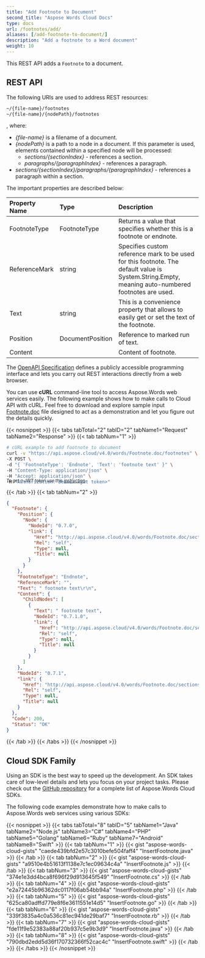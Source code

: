 ```yaml
---
title: "Add Footnote to Document"
second_title: "Aspose Words Cloud Docs"
type: docs
url: /footnotes/add/
aliases: [/add-footnote-to-document/]
description: "Add a footnote to a Word document"
weight: 10
---
```


This REST API adds a `Footnote` to a document.

## REST API

The following URIs are used to address REST resources:

```HTML
~/{file-name}/footnotes
~/{file-name}/{nodePath}/footnotes
```
, where:

- *{file-name}* is a filename of a document.
- *{nodePath}* is a path to a node in a document. If this parameter is used, elements contained within a specified node will be processed:
  - *sections/{sectionIndex}* - references a section.
  - *paragraphs/{paragraphIndex}* - references a paragraph.
- *sections/{sectionIndex}/paragraphs/{paragraphIndex}* - references a paragraph within a section.

The important properties are described below:

|Property Name|Type|Description|
| :- | :- | :- |
|FootnoteType|FootnoteType|Returns a value that specifies whether this is a footnote or endnote.|
|ReferenceMark|string|Specifies custom reference mark to be used for this footnote. The default value is System.String.Empty, meaning auto-numbered footnotes are used.|
|Text|string|This is a convenience property that allows to easily get or set the text of the footnote.|
|Position|DocumentPosition|Reference to marked run of text.|
|Content| |Content of footnote.|

The [OpenAPI Specification](https://apireference.aspose.cloud/words/#/Footnotes/InsertFootnote) defines a publicly accessible programming interface and lets you carry out REST interactions directly from a web browser.

You can use **cURL** command-line tool to access Aspose.Words web services easily. The following example shows how to make calls to Cloud API with cURL. Feel free to download and explore sample input [Footnote.doc](/words/footnotes/Footnote.doc) file designed to act as a demonstration and let you figure out the details quickly.

{{< nosnippet >}}
{{< tabs tabTotal="2" tabID="2" tabName1="Request" tabName2="Response" >}}
{{< tab tabNum="1" >}}

```bash
# cURL example to add footnote to document
curl -v "https://api.aspose.cloud/v4.0/words/Footnote.doc/footnotes" \
-X POST \
-d "{ 'FootnoteType': 'Endnote', 'Text': 'footnote text' }" \
-H "Content-Type: application/json" \
-H "Accept: application/json" \
-H "Authorization: Bearer <jwt token>"
```
<p style="margin-top:-32px;font-size:80%;font-style:italic">To get a JWT token use this <a href="/words/getting-started/quickstart/">instruction</a></p>

{{< /tab >}}
{{< tab tabNum="2" >}}

```json
{
  "Footnote": {
    "Position": {
      "Node": {
        "NodeId": "0.7.0",
        "link": {
          "Href": "http://api.aspose.cloud/v4.0/words/Footnote.doc/sections/0/paragraphs/7/footnotes/0",
          "Rel": "self",
          "Type": null,
          "Title": null
        }
      }
    },
    "FootnoteType": "Endnote",
    "ReferenceMark": "",
    "Text": " footnote text\r\n",
    "Content": {
      "ChildNodes": [
        {
          "Text": " footnote text",
          "NodeId": "0.7.1.0",
          "link": {
            "Href": "http://api.aspose.cloud/v4.0/words/Footnote.doc/sections/0/paragraphs/7/footnotes/1/paragraphs/0",
            "Rel": "self",
            "Type": null,
            "Title": null
          }
        }
      ]
    },
    "NodeId": "0.7.1",
    "link": {
      "Href": "http://api.aspose.cloud/v4.0/words/Footnote.doc/sections/0/paragraphs/7/footnotes/1",
      "Rel": "self",
      "Type": null,
      "Title": null
    }
  },
  "Code": 200,
  "Status": "OK"
}
```

{{< /tab >}}
{{< /tabs >}}
{{< /nosnippet >}}

## Cloud SDK Family

Using an SDK is the best way to speed up the development. An SDK takes care of low-level details and lets you focus on your project tasks. Please check out the [GitHub repository](https://github.com/aspose-words-cloud) for a complete list of Aspose.Words Cloud SDKs.

The following code examples demonstrate how to make calls to Aspose.Words web services using various SDKs:

{{< nosnippet >}}
{{< tabs tabTotal="8" tabID="5" tabName1="Java" tabName2="Node.js" tabName3="C#" tabName4="PHP" tabName5="Golang" tabName6="Ruby" tabName7="Android" tabName8="Swift" >}}
{{< tab tabNum="1" >}}
{{< gist "aspose-words-cloud-gists" "caede439bfd2e57c3010befe504faff4" "InsertFootnote.java" >}}
{{< /tab >}}
{{< tab tabNum="2" >}}
{{< gist "aspose-words-cloud-gists" "a9510e4b51613f1138e7c1ec09634c4a" "InsertFootnote.js" >}}
{{< /tab >}}
{{< tab tabNum="3" >}}
{{< gist "aspose-words-cloud-gists" "374e1e3dd4bca8f696f29d913645f549" "InsertFootnote.cs" >}}
{{< /tab >}}
{{< tab tabNum="4" >}}
{{< gist "aspose-words-cloud-gists" "e2a72445b96362dc0117f06ab54bb94a" "InsertFootnote.php" >}}
{{< /tab >}}
{{< tab tabNum="5" >}}
{{< gist "aspose-words-cloud-gists" "625ca80adffd779e8f6e3611551e14d5" "InsertFootnote.go" >}}
{{< /tab >}}
{{< tab tabNum="6" >}}
{{< gist "aspose-words-cloud-gists" "339f3835a4c0a536c81ec941de29baf7" "InsertFootnote.rb" >}}
{{< /tab >}}
{{< tab tabNum="7" >}}
{{< gist "aspose-words-cloud-gists" "fde11f9e52383a88af20b937c5e9b3d9" "InsertFootnote.java" >}}
{{< /tab >}}
{{< tab tabNum="8" >}}
{{< gist "aspose-words-cloud-gists" "790dbd2edd5d36f170732366f52cac4c" "InsertFootnote.swift" >}}
{{< /tab >}}
{{< /tabs >}}
{{< /nosnippet >}}
